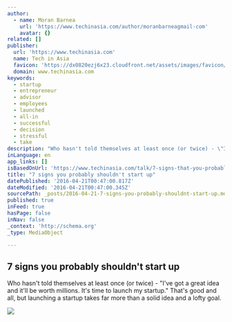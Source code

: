 ```yaml
---
author:
  - name: Moran Barnea
    url: 'https://www.techinasia.com/author/moranbarneagmail-com'
    avatar: {}
related: []
publisher:
  url: 'https://www.techinasia.com'
  name: Tech in Asia
  favicon: 'https://dx0820ezj6x23.cloudfront.net/assets/images/favicon/favicon.ico'
  domain: www.techinasia.com
keywords:
  - startup
  - entrepreneur
  - advisor
  - employees
  - launched
  - all-in
  - successful
  - decision
  - stressful
  - take
description: "Who hasn't told themselves at least once (or twice) - \"I've got a great idea and it'll be worth millions. It's time to launch my startup.\" That's good and all, but launching a startup takes far more than a solid idea and a lofty goal."
inLanguage: en
app_links: []
isBasedOnUrl: 'https://www.techinasia.com/talk/7-signs-that-you-probably-shouldnt-startup'
title: "7 signs you probably shouldn't start up"
datePublished: '2016-04-21T00:47:00.817Z'
dateModified: '2016-04-21T00:47:00.345Z'
sourcePath: _posts/2016-04-21-7-signs-you-probably-shouldnt-start-up.md
published: true
inFeed: true
hasPage: false
inNav: false
_context: 'http://schema.org'
_type: MediaObject

---
```

<article style=""><h1>7 signs you probably shouldn't start up</h1><p>Who hasn't told themselves at least once (or twice) - "I've got a great idea and it'll be worth millions. It's time to launch my startup." That's good and all, but launching a startup takes far more than a solid idea and a lofty goal.</p><img src="https://cdn.techinasia.com/wp-content/uploads/2016/04/1.png" /></article>